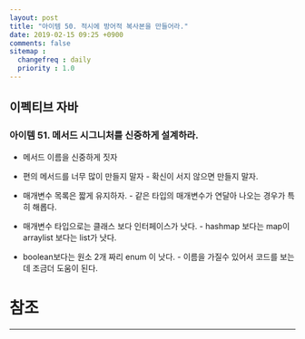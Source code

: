 ```yaml
---
layout: post
title: "아이템 50. 적시에 방어적 복사본을 만들어라."
date: 2019-02-15 09:25 +0900
comments: false
sitemap :
  changefreq : daily
  priority : 1.0
---
```

## 이펙티브 자바

### 아이템 51. 메서드 시그니처를 신중하게 설계하라.

* 메서드 이름을 신중하게 짓자
* 편의 메서드를 너무 많이 만들지 말자 - 확신이 서지 않으면 만들지 말자.
* 매개변수 목록은 짧게 유지하자. - 같은 타입의 매개변수가 연달아 나오는 경우가 특히 해롭다.
* 매개변수 타입으로는 클래스 보다 인터페이스가 낫다. - hashmap 보다는 map이 arraylist 보다는 list가 낫다.

* boolean보다는 원소 2개 짜리 enum 이 낫다. - 이름을 가질수 있어서 코드를 보는데 조금더 도움이 된다.


# 참조
-----





